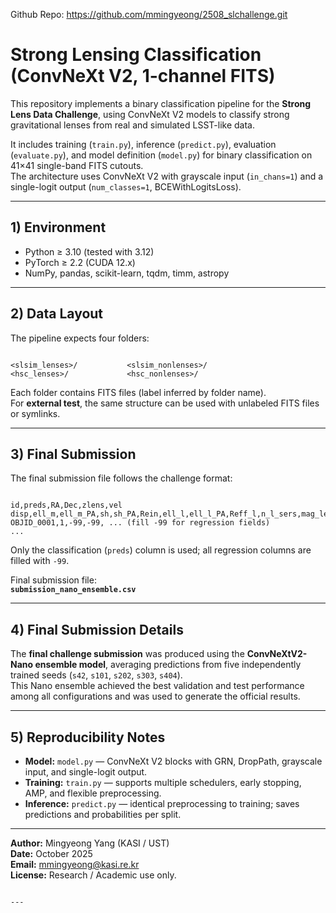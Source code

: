 
Github Repo: https://github.com/mmingyeong/2508_slchallenge.git

# Strong Lensing Classification (ConvNeXt V2, 1-channel FITS)

This repository implements a binary classification pipeline for the **Strong Lens Data Challenge**, using ConvNeXt V2 models to classify strong gravitational lenses from real and simulated LSST-like data.

It includes training (`train.py`), inference (`predict.py`), evaluation (`evaluate.py`), and model definition (`model.py`) for binary classification on 41×41 single-band FITS cutouts.  
The architecture uses ConvNeXt V2 with grayscale input (`in_chans=1`) and a single-logit output (`num_classes=1`, BCEWithLogitsLoss).

---

## 1) Environment

* Python ≥ 3.10 (tested with 3.12)
* PyTorch ≥ 2.2 (CUDA 12.x)
* NumPy, pandas, scikit-learn, tqdm, timm, astropy

---

## 2) Data Layout

The pipeline expects four folders:

```

<slsim_lenses>/           <slsim_nonlenses>/
<hsc_lenses>/             <hsc_nonlenses>/

```

Each folder contains FITS files (label inferred by folder name).  
For **external test**, the same structure can be used with unlabeled FITS files or symlinks.

---

## 3) Final Submission

The final submission file follows the challenge format:

```

id,preds,RA,Dec,zlens,vel disp,ell_m,ell_m_PA,sh,sh_PA,Rein,ell_l,ell_l_PA,Reff_l,n_l_sers,mag_lens_g,mag_lens_r,mag_lens_i,mag_lens_z,mag_lens_y,zsrc,srcx,srcy,mag_src_g,mag_src_r,mag_src_i,mag_src_z,mag_src_y,ell_s,ell_s_PA,Reff_s,n_s_sers
OBJID_0001,1,-99,-99, ... (fill -99 for regression fields)
...

```

Only the classification (`preds`) column is used; all regression columns are filled with `-99`.

Final submission file:  
**`submission_nano_ensemble.csv`**

---

## 4) Final Submission Details

The **final challenge submission** was produced using the **ConvNeXtV2-Nano ensemble model**, averaging predictions from five independently trained seeds (`s42`, `s101`, `s202`, `s303`, `s404`).  
This Nano ensemble achieved the best validation and test performance among all configurations and was used to generate the official results.

---

## 5) Reproducibility Notes

* **Model:** `model.py` — ConvNeXt V2 blocks with GRN, DropPath, grayscale input, and single-logit output.  
* **Training:** `train.py` — supports multiple schedulers, early stopping, AMP, and flexible preprocessing.  
* **Inference:** `predict.py` — identical preprocessing to training; saves predictions and probabilities per split.

---

**Author:** Mingyeong Yang (KASI / UST)  
**Date:** October 2025  
**Email:** mmingyeong@kasi.re.kr  
**License:** Research / Academic use only.
```

---